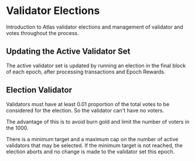 # Validator Elections

Introduction to Atlas validator elections and management of validator and votes throughout the process.

## Updating the Active Validator Set

The active validator set is updated by running an election in the final block of each epoch, after processing transactions and Epoch Rewards.

## Election Validator 

Validators must have at least 0.01 proportion of the total votes to be considered for the election. So the validator can't have no voters.

The advantage of this is to avoid burn gold and limit the number of voters in the 1000.

There is a minimum target and a maximum cap on the number of active validators that may be selected. If the minimum target is not reached, the election aborts and no change is made to the validator set this epoch.